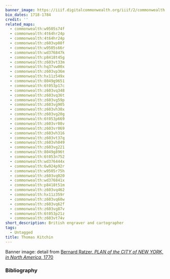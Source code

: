 ```yaml
---
banner_image: https://iiif.digitalcommonwealth.org/iiif/2/commonwealth:hx11z360h/166,269,3203,1757/,1200/0/default.jpg
bio_dates: 1718-1784
credit: ''
related_maps:
  - commonwealth:w9505s74f
  - commonwealth:4t64hr24p
  - commonwealth:4t64hr24p
  - commonwealth:z603vp08f
  - commonwealth:w9505s66r
  - commonwealth:wd376847k
  - commonwealth:p8418t45g
  - commonwealth:z603vt33m
  - commonwealth:hq37vw00x
  - commonwealth:z603vp36m
  - commonwealth:hx11z549x
  - commonwealth:8049g9651
  - commonwealth:6t053p17c
  - commonwealth:z603vq348
  - commonwealth:z603vq36t
  - commonwealth:z603vg59p
  - commonwealth:z603vg905
  - commonwealth:z603vh30x
  - commonwealth:z603vg20g
  - commonwealth:6t053p669
  - commonwealth:z603vr08v
  - commonwealth:z603vr069
  - commonwealth:z603vh316
  - commonwealth:z603vt37q
  - commonwealth:z603vh049
  - commonwealth:z603vg221
  - commonwealth:8049g896t
  - commonwealth:6t053n752
  - commonwealth:wd376444x
  - commonwealth:6w924p92r
  - commonwealth:w9505r75h
  - commonwealth:z603vq020
  - commonwealth:wd376841x
  - commonwealth:p8418t51m
  - commonwealth:z603vq462
  - commonwealth:hx11z359r
  - commonwealth:z603vq60w
  - commonwealth:z603vq62f
  - commonwealth:z603vg87v
  - commonwealth:6t053p21z
  - commonwealth:z603vt74v
short_description: British engraver and cartographer
tags:
  - Untagged
title: Thomas Kitchin
---
```



<p>Banner image: detail from <a href="/maps/commonwealth:hx11z359r">Bernard Ratzer, <em>PLAN of the CITY of NEW YORK, in North America</em>,&nbsp;1770</a></p>

### Bibliography


